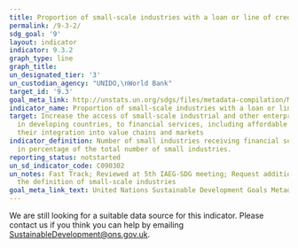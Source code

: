 ```yaml
---
title: Proportion of small-scale industries with a loan or line of credit
permalink: /9-3-2/
sdg_goal: '9'
layout: indicator
indicator: 9.3.2
graph_type: line
graph_title:
un_designated_tier: '3'
un_custodian_agency: "UNIDO,\nWorld Bank"
target_id: '9.3'
goal_meta_link: http://unstats.un.org/sdgs/files/metadata-compilation/Metadata-Goal-9.pdf
indicator_name: Proportion of small-scale industries with a loan or line of credit
target: Increase the access of small-scale industrial and other enterprises, in particular
  in developing countries, to financial services, including affordable credit, and
  their integration into value chains and markets
indicator_definition: Number of small industries receiving financial services is presented
  in percentage of the total number of small industries.
reporting_status: notstarted
un_sd_indicator_code: C090302
un_notes: Fast Track; Reviewed at 5th IAEG-SDG meeting; Request additional work on
  the definition of small-scale industries
goal_meta_link_text: United Nations Sustainable Development Goals Metadata (pdf 663kB)
---
```


We are still looking for a suitable data source for this indicator. Please contact us if you think you can help by emailing <a href="mailto:SustainableDevelopment@ons.gov.uk">SustainableDevelopment@ons.gov.uk</a>.


